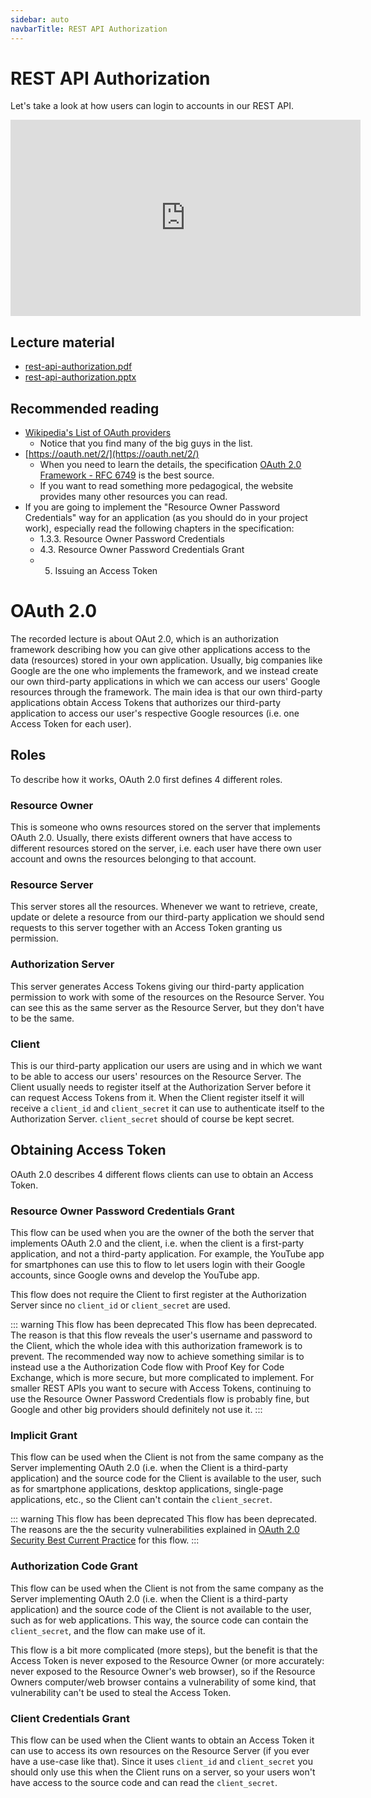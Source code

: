 ```yaml
---
sidebar: auto
navbarTitle: REST API Authorization
---
```


# REST API Authorization
Let's take a look at how users can login to accounts in our REST API.

<iframe width="560" height="314" src="https://www.youtube.com/embed/0Ech5jpP1Dc" frameborder="0" allow="accelerometer; autoplay; encrypted-media; gyroscope; picture-in-picture" allowfullscreen></iframe>

## Lecture material
* [rest-api-authorization.pdf](rest-api-authorization.pdf)
* [rest-api-authorization.pptx](rest-api-authorization.pptx)

## Recommended reading
* [Wikipedia's List of OAuth providers](https://en.wikipedia.org/wiki/List_of_OAuth_providers)
    * Notice that you find many of the big guys in the list.
* [https://oauth.net/2/](https://oauth.net/2/)
    * When you need to learn the details, the specification [OAuth 2.0 Framework - RFC 6749](https://tools.ietf.org/html/rfc6749) is the best source.
    * If you want to read something more pedagogical, the website provides many other resources you can read.
* If you are going to implement the "Resource Owner Password Credentials" way for an application (as you should do in your project work), especially read the following chapters in the specification:
    * 1.3.3. Resource Owner Password Credentials
    * 4.3. Resource Owner Password Credentials Grant
    * 5. Issuing an Access Token

# OAuth 2.0
The recorded lecture is about OAut 2.0, which is an authorization framework describing how you can give other applications access to the data (resources) stored in your own application. Usually, big companies like Google are the one who implements the framework, and we instead create our own third-party applications in which we can access our users' Google resources through the framework. The main idea is that our own third-party applications obtain Access Tokens that authorizes our third-party application to access our user's respective Google resources (i.e. one Access Token for each user).

## Roles
To describe how it works, OAuth 2.0 first defines 4 different roles.

### Resource Owner
This is someone who owns resources stored on the server that implements OAuth 2.0. Usually, there exists different owners that have access to different resources stored on the server, i.e. each user have there own user account and owns the resources belonging to that account.

### Resource Server
This server stores all the resources. Whenever we want to retrieve, create, update or delete a resource from our third-party application we should send requests to this server together with an Access Token granting us permission.

### Authorization Server
This server generates Access Tokens giving our third-party application permission to work with some of the resources on the Resource Server. You can see this as the same server as the Resource Server, but they don't have to be the same.

### Client
This is our third-party application our users are using and in which we want to be able to access our users' resources on the Resource Server. The Client usually needs to register itself at the Authorization Server before it can request Access Tokens from it. When the Client register itself it will receive a `client_id` and `client_secret` it can use to authenticate itself to the Authorization Server. `client_secret` should of course be kept secret.

## Obtaining Access Token
OAuth 2.0 describes 4 different flows clients can use to obtain an Access Token.

### Resource Owner Password Credentials Grant
This flow can be used when you are the owner of the both the server that implements OAuth 2.0 and the client, i.e. when the client is a first-party application, and not a third-party application. For example, the YouTube app for smartphones can use this to flow to let users login with their Google accounts, since Google owns and develop the YouTube app.

This flow does not require the Client to first register at the Authorization Server since no `client_id` or `client_secret` are used. 

<Figure caption="The flow of the Resource Owner Password Credentials Grant.">
<RenderMermaid graph-definition="
sequenceDiagram
    participant ro as Resource Owner
    participant c as Client 
    participant as as Authorization Server
    participant rs as Resource Server
    ro ->> c: Here is my Google username and password.
    activate c
    c ->> as: Here is a user's Google username and password.
    deactivate c
    activate as
    as ->> c: Correct, here is an Access Token to that user's resources.
    deactivate as
    activate c
    c ->> rs: Here is Access Token, now give me the resources.
    deactivate c
    activate rs
    rs ->> c: Access Token is valid, here are the resources.
    deactivate rs
    activate c
    c ->> ro: Resources successfully fetched.
    deactivate c
" />
</Figure>

::: warning This flow has been deprecated
This flow has been deprecated. The reason is that this flow reveals the user's username and password to the Client, which the whole idea with this authorization framework is to prevent. The recommended way now to achieve something similar is to instead use a the Authorization Code flow with Proof Key for Code Exchange, which is more secure, but more complicated to implement. For smaller REST APIs you want to secure with Access Tokens, continuing to use the Resource Owner Password Credentials flow is probably fine, but Google and other big providers should definitely not use it.
:::

### Implicit Grant
This flow can be used when the Client is not from the same company as the Server implementing OAuth 2.0 (i.e. when the Client is a third-party application) and the source code for the Client is available to the user, such as for smartphone applications, desktop applications, single-page applications, etc., so the Client can't contain the `client_secret`.

<Figure caption="The flow of the Resource Owner Password Credentials Grant.">
<RenderMermaid graph-definition="
sequenceDiagram
    participant ro as Resource Owner
    participant c as Client 
    participant as as Authorization Server
    participant rs as Resource Server
    ro ->> c: I want to give you access to my Google resources.
    activate c
    c ->> ro: I redirect you to Google's OAuth 2.0 Authorization Server with my client_id.
    deactivate c
    activate ro
    ro ->> as: Give me the grant permission page for the Client with the provided client_id.
    deactivate ro
    activate as
    as ->> ro: OK, here is the page.
    deactivate as
    activate ro
    ro ->> as: I grant the Client these permissions.
    deactivate ro
    activate as
    as ->> ro: OK, I redirect you back to the Client with an Access Token.
    deactivate as
    activate ro
    ro ->> c: Here is the Access Token.
    deactivate ro
    activate c
    c ->> rs: Here is an Access Token, give me some resources.
    deactivate c
    activate rs
    rs ->> c: Access Token is valid, here are the resources.
    deactivate rs
    activate c
    c ->> ro: I got the resources, everything is fine.
    deactivate c
" />
</Figure>

::: warning This flow has been deprecated
This flow has been deprecated. The reasons are the the security vulnerabilities explained in [OAuth 2.0 Security Best Current Practice](https://tools.ietf.org/html/draft-ietf-oauth-security-topics-09) for this flow.
:::

### Authorization Code Grant
This flow can be used when the Client is not from the same company as the Server implementing OAuth 2.0 (i.e. when the Client is a third-party application) and the source code of the Client is not available to the user, such as for web applications. This way, the source code can contain the `client_secret`, and the flow can make use of it.

This flow is a bit more complicated (more steps), but the benefit is that the Access Token is never exposed to the Resource Owner (or more accurately: never exposed to the Resource Owner's web browser), so if the Resource Owners computer/web browser contains a vulnerability of some kind, that vulnerability can't be used to steal the Access Token.

<Figure caption="The flow of the Implicit Grant.">
<RenderMermaid graph-definition="
sequenceDiagram
    participant ro as Resource Owner
    participant c as Client 
    participant as as Authorization Server
    participant rs as Resource Server
    ro ->> c: I want to give you access to my Google resources.
    activate c
    c ->> ro: I redirect you to Google's OAuth 2.0 Authorization Server with my client_id.
    deactivate c
    activate ro
    ro ->> as: Give me the grant permission page for the Client with the provided client_id.
    deactivate ro
    activate as
    as ->> ro: OK, here is the page.
    deactivate as
    activate ro
    ro ->> as: I grant the Client these permissions.
    deactivate ro
    activate as
    as ->> ro: OK, I redirect you back to the Client with an Authorization Code.
    deactivate as
    activate ro
    ro ->> c: Here is the Authorization Code.
    deactivate ro
    activate c
    c ->> as: Here is the Authorization Code and my client_id and client_secret, give me an Access Token for it.
    deactivate c
    activate as
    as ->> c: Authorization Code is valid, here is your Access Token.
    deactivate as
    activate c
    c ->> rs: Here is an Access Token, give me some resources.
    deactivate c
    activate rs
    rs ->> c: Access Token is valid, here are the resources.
    deactivate rs
    activate c
    c ->> ro: I got the resources, everything is fine.
    deactivate c
" />
</Figure>

### Client Credentials Grant
This flow can be used when the Client wants to obtain an Access Token it can use to access its own resources on the Resource Server (if you ever have a use-case like that). Since it uses `client_id` and `client_secret` you should only use this when the Client runs on a server, so your users won't have access to the source code and can read the `client_secret`.

<Figure caption="The flow of the Client Credentials Grant.">
<RenderMermaid graph-definition="
sequenceDiagram
    participant ro as Resource Owner
    participant c as Client 
    participant as as Authorization Server
    participant rs as Resource Server
    c ->> as: Here is my client_id and client_secret.
    activate as
    as ->> c: Here is your Access Token.
    deactivate as
    activate c
    c ->> rs: Here is my Access Token, give me my resources.
    deactivate c
    activate rs
    rs ->> c: Access Token token is valid, here are your resources.
    deactivate rs
" />
</Figure>